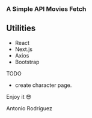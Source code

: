 ### A Simple API Movies Fetch

## Utilities
- React
- Next.js
- Axios
- Bootstrap

TODO
- create character page. 

Enjoy it 😎

Antonio Rodríguez
